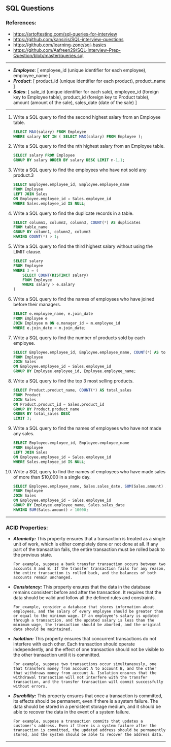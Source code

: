 ## SQL Questions

### References: 
- https://artoftesting.com/sql-queries-for-interview
- https://github.com/kansiris/SQL-interview-questions
- https://github.com/learning-zone/sql-basics
- https://github.com/Aafreen29/SQL-Interview-Prep-Question/blob/master/queries.sql

***

- ***Employee***: [ employee_id (unique identifier for each employee), employee_name ]
- ***Product***: [ product_id (unique identifier for each product), product_name ]
- ***Sales***: [ sale_id (unique identifier for each sale), employee_id (foreign key to Employee table), product_id (foreign key to Product table), amount (amount of the sale), sales_date (date of the sale) ]

***

1. Write a SQL query to find the second highest salary from an Employee table. 

    ```sql
    SELECT MAX(salary) FROM Employee 
    WHERE salary NOT IN ( SELECT MAX(salary) FROM Employee );
    ```

2. Write a SQL query to find the nth highest salary from an Employee table.

    ```sql
    SELECT salary FROM Employee 
    GROUP BY salary ORDER BY salary DESC LIMIT n-1,1;
    ```

3. Write a SQL query to find the employees who have not sold any product.3

    ```sql
    SELECT Employee.employee_id, Employee.employee_name
    FROM Employee
    LEFT JOIN Sales
    ON Employee.employee_id = Sales.employee_id
    WHERE Sales.employee_id IS NULL;
    ```

4. Write a SQL query to find the duplicate records in a table.
    ```sql
    SELECT column1, column2, column3, COUNT(*) AS duplicates
    FROM table_name
    GROUP BY column1, column2, column3
    HAVING COUNT(*) > 1;
    ```

5. Write a SQL query to find the third highest salary without using the LIMIT clause.
    
    ```sql
    SELECT salary
    FROM Employee
    WHERE 3 = (
        SELECT COUNT(DISTINCT salary)
        FROM Employee
        WHERE salary > e.salary
    )
    ```

6. Write a SQL query to find the names of employees who have joined before their managers.
    
    ```sql
    SELECT e.employee_name, e.join_date
    FROM Employee e
    JOIN Employee m ON e.manager_id = m.employee_id
    WHERE e.join_date < m.join_date;
    ```

7. Write a SQL query to find the number of products sold by each employee.
    
    ```sql
    SELECT Employee.employee_id, Employee.employee_name, COUNT(*) AS total_sales
    FROM Employee
    JOIN Sales
    ON Employee.employee_id = Sales.employee_id
    GROUP BY Employee.employee_id, Employee.employee_name;
    ```

8. Write a SQL query to find the top 3 most selling products.
    
    ```sql
    SELECT Product.product_name, COUNT(*) AS total_sales
    FROM Product
    JOIN Sales
    ON Product.product_id = Sales.product_id
    GROUP BY Product.product_name
    ORDER BY total_sales DESC
    LIMIT 3;
    ```

9.  Write a SQL query to find the names of employees who have not made any sales.
    
    ```sql
    SELECT Employee.employee_id, Employee.employee_name
    FROM Employee
    LEFT JOIN Sales
    ON Employee.employee_id = Sales.employee_id
    WHERE Sales.employee_id IS NULL;
    ```

10. Write a SQL query to find the names of employees who have made sales of more than $10,000 in a single day.
    
    ```sql
    SELECT Employee.employee_name, Sales.sales_date, SUM(Sales.amount) AS total_sales
    FROM Employee
    JOIN Sales
    ON Employee.employee_id = Sales.employee_id
    GROUP BY Employee.employee_name, Sales.sales_date
    HAVING SUM(Sales.amount) > 10000;
    ```

***

### ACID Properties:

- ***Atomicity:*** This property ensures that a transaction is treated as a single unit of work, which is either completely done or not done at all. If any part of the transaction fails, the entire transaction must be rolled back to the previous state.

    ```
    For example, suppose a bank transfer transaction occurs between two accounts A and B. If the transfer transaction fails for any reason, the entire transaction is rolled back, and the balances of both accounts remain unchanged.
    ```

- ***Consistency:*** This property ensures that the data in the database remains consistent before and after the transaction. It requires that the data should be valid and follow all the defined rules and constraints.

    ```
    For example, consider a database that stores information about employees, and the salary of every employee should be greater than or equal to the minimum wage. If an employee's salary is updated through a transaction, and the updated salary is less than the minimum wage, the transaction should be aborted, and the original data should be maintained.
    ```

- ***Isolation:*** This property ensures that concurrent transactions do not interfere with each other. Each transaction should operate independently, and the effect of one transaction should not be visible to the other transaction until it is committed.

    ```
    For example, suppose two transactions occur simultaneously, one that transfers money from account A to account B, and the other that withdraws money from account A. Isolation ensures that the withdrawal transaction will not interfere with the transfer transaction, and the transfer transaction will commit successfully without errors.
    ```

- ***Durability:*** This property ensures that once a transaction is committed, its effects should be permanent, even if there is a system failure. The data should be stored in a persistent storage medium, and it should be able to recover the data in the event of a system failure.

    ```
    For example, suppose a transaction commits that updates a customer's address. Even if there is a system failure after the transaction is committed, the updated address should be permanently stored, and the system should be able to recover the address data.
    ```

***